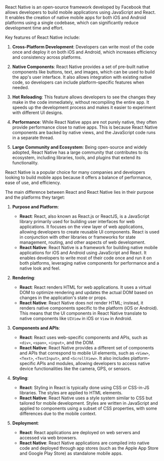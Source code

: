 React Native is an open-source framework developed by Facebook that allows developers to build mobile applications using JavaScript and React. It enables the creation of native mobile apps for both iOS and Android platforms using a single codebase, which can significantly reduce development time and effort.

Key features of React Native include:

1. **Cross-Platform Development**: Developers can write most of the code once and deploy it on both iOS and Android, which increases efficiency and consistency across platforms.

2. **Native Components**: React Native provides a set of pre-built native components like buttons, text, and images, which can be used to build the app's user interface. It also allows integration with existing native code, so developers can include platform-specific features when needed.

3. **Hot Reloading**: This feature allows developers to see the changes they make in the code immediately, without recompiling the entire app. It speeds up the development process and makes it easier to experiment with different UI designs.

4. **Performance**: While React Native apps are not purely native, they often provide performance close to native apps. This is because React Native components are backed by native views, and the JavaScript code runs in a separate thread.

5. **Large Community and Ecosystem**: Being open-source and widely adopted, React Native has a large community that contributes to its ecosystem, including libraries, tools, and plugins that extend its functionality.

React Native is a popular choice for many companies and developers looking to build mobile apps because it offers a balance of performance, ease of use, and efficiency.

The main difference between React and React Native lies in their purpose and the platforms they target:

1. **Purpose and Platform**:
   - **React**: React, also known as React.js or ReactJS, is a JavaScript library primarily used for building user interfaces for web applications. It focuses on the view layer of web applications, allowing developers to create reusable UI components. React is used in conjunction with other libraries or frameworks for state management, routing, and other aspects of web development.
   - **React Native**: React Native is a framework for building native mobile applications for iOS and Android using JavaScript and React. It enables developers to write most of their code once and run it on both platforms, leveraging native components for performance and a native look and feel.

2. **Rendering**:
   - **React**: React renders HTML for web applications. It uses a virtual DOM to optimize rendering and updates the actual DOM based on changes in the application's state or props.
   - **React Native**: React Native does not render HTML; instead, it renders native components specific to the platform (iOS or Android). This means that the UI components in React Native translate to native components like `UIView` in iOS or `View` in Android.

3. **Components and APIs**:
   - **React**: React uses web-specific components and APIs, such as `<div>`, `<span>`, `<input>`, and the DOM.
   - **React Native**: React Native provides a different set of components and APIs that correspond to mobile UI elements, such as `<View>`, `<Text>`, `<TextInput>`, and `<ScrollView>`. It also includes platform-specific APIs and modules, allowing developers to access native device functionalities like the camera, GPS, or sensors.

4. **Styling**:
   - **React**: Styling in React is typically done using CSS or CSS-in-JS libraries. The styles are applied to HTML elements.
   - **React Native**: React Native uses a style system similar to CSS but tailored for mobile development. Styles are written in JavaScript and applied to components using a subset of CSS properties, with some differences due to the mobile context.

5. **Deployment**:
   - **React**: React applications are deployed on web servers and accessed via web browsers.
   - **React Native**: React Native applications are compiled into native code and deployed through app stores (such as the Apple App Store and Google Play Store) as standalone mobile apps.